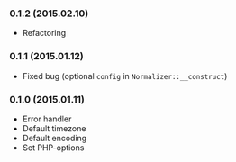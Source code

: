 ### 0.1.2 (2015.02.10)

* Refactoring

### 0.1.1 (2015.01.12)

* Fixed bug (optional `config` in `Normalizer::__construct`)

### 0.1.0 (2015.01.11)

* Error handler
* Default timezone
* Default encoding
* Set PHP-options
